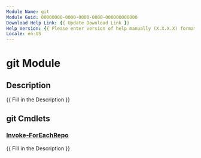 ```yaml
---
Module Name: git
Module Guid: 00000000-0000-0000-0000-000000000000
Download Help Link: {{ Update Download Link }}
Help Version: {{ Please enter version of help manually (X.X.X.X) format }}
Locale: en-US
---
```


# git Module
## Description
{{ Fill in the Description }}

## git Cmdlets
### [Invoke-ForEachRepo](Invoke-ForEachRepo.md)
{{ Fill in the Description }}


